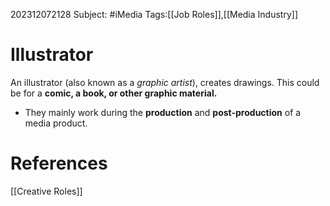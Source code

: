 202312072128
Subject: #iMedia
Tags:[[Job Roles]],[[Media Industry]]

# Illustrator

An illustrator (also known as a *graphic artist*), creates drawings. This could be for a **comic, a book, or other graphic material.**

- They mainly work during the **production** and **post-production** of a media product.

# **References**

[[Creative Roles]]
